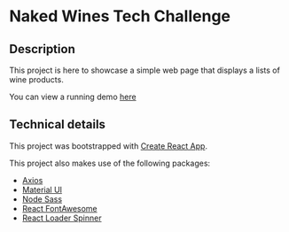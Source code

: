 # Naked Wines Tech Challenge

## Description

This project is here to showcase a simple web page that displays a lists of wine products. 

You can view a running demo [here](https://jagchamps.github.io/naked-wines-tech-challenge/)

## Technical details

This project was bootstrapped with [Create React App](https://github.com/facebook/create-react-app).

This project also makes use of the following packages:
* [Axios](https://github.com/axios/axios)
* [Material UI](https://material-ui.com/)
* [Node Sass](https://github.com/sass/node-sass)
* [React FontAwesome](https://github.com/FortAwesome/react-fontawesome)
* [React Loader Spinner](https://github.com/mhnpd/react-loader-spinner)